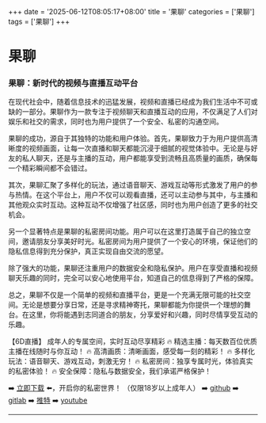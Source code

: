 +++
date = '2025-06-12T08:05:17+08:00'
title = '果聊'
categories = ['果聊']
tags = ['果聊']
+++

# 果聊

### 果聊：新时代的视频与直播互动平台

在现代社会中，随着信息技术的迅猛发展，视频和直播已经成为我们生活中不可或缺的一部分。果聊作为一款专注于视频聊天和直播互动的应用，不仅满足了人们对娱乐和社交的需求，同时也为用户提供了一个安全、私密的沟通空间。

果聊的成功，源自于其独特的功能和用户体验。首先，果聊致力于为用户提供高清晰度的视频画面，让每一次直播和聊天都能沉浸于细腻的视觉体验中。无论是与好友的私人聊天，还是与主播的互动，用户都能享受到流畅且高质量的画质，确保每一个精彩瞬间都不会错过。

其次，果聊汇聚了多样化的玩法，通过语音聊天、游戏互动等形式激发了用户的参与热情。在这个平台上，用户不仅可以观看直播，还可以主动参与其中，与主播和其他观众实时互动。这种互动不仅增强了社区感，同时也为用户创造了更多的社交机会。

另一个显著特点是果聊的私密房间功能。用户可以在这里打造属于自己的独立空间，邀请朋友分享美好时光。私密房间为用户提供了一个安心的环境，保证他们的隐私信息得到充分保护，真正实现自由交流的愿望。

除了强大的功能，果聊还注重用户的数据安全和隐私保护。用户在享受直播和视频聊天乐趣的同时，完全可以安心地使用平台，知道自己的信息得到了严格的保障。

总之，果聊不仅是一个简单的视频和直播平台，更是一个充满无限可能的社交空间。无论是想要分享日常，还是寻求精神寄托，果聊都能为你提供一个理想的舞台。在这里，你将能遇到志同道合的朋友，分享爱好和兴趣，同时尽情享受互动的乐趣。

【6D直播】
成年人的专属空间，实时互动尽享精彩
🔥 精选主播：每天数百位优质主播在线随时与你互动！
🔥 高清画质：清晰画面，感受每一刻的精彩！
🔥 多样化玩法：语音聊天、游戏互动，刺激无穷！
🔥 私密房间：独享专属时光，体验真实的私密体验！
🔥 安全保障：隐私与数据安全，我们承诺严格保护！

➡️ [立即下载](https://down123.s3.ap-east-1.amazonaws.com/down/down.html?channelCode=blog) ⬅️，开启你的私密世界！
（仅限18岁以上成年人）
➡️ [github](https://aldult-live.github.io/)
➡️ [gitlab](https://seo-09598d.gitlab.io/)
➡️ [推特](https://x.com/wegame33)
➡️ [youtube](https://www.youtube.com/@6Dlive)

---
